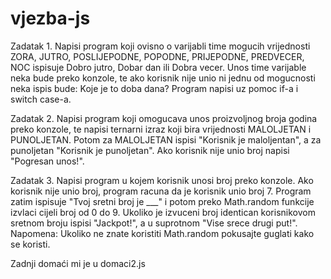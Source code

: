 # vjezba-js
Zadatak 1. 
Napisi program koji ovisno o varijabli time mogucih vrijednosti ZORA, JUTRO, POSLIJEPODNE, POPODNE, PRIJEPODNE, PREDVECER, NOC ispisuje Dobro jutro, Dobar dan ili Dobra vecer. Unos time varijable neka bude preko konzole, te ako korisnik nije unio ni jednu od mogucnosti neka ispis bude: Koje je to doba dana? Program napisi uz pomoc if-a i switch case-a. 

Zadatak 2. 
Napisi program koji omogucava unos proizvoljnog broja godina preko konzole, te napisi ternarni izraz koji bira vrijednosti MALOLJETAN i PUNOLJETAN. Potom za MALOLJETAN ispisi "Korisnik je maloljentan", a za punoljetan "Korisnik je punoljetan". Ako korisnik nije unio broj napisi "Pogresan unos!". 

Zadatak 3.
Napisi program u kojem korisnik unosi broj preko konzole. Ako korisnik nije unio broj, program racuna da je korisnik unio broj 7. Program zatim ispisuje "Tvoj sretni broj je ___" i potom preko Math.random funkcije izvlaci cijeli broj od 0 do 9. Ukoliko je izvuceni broj identican korisnikovom sretnom broju ispisi "Jackpot!", a u suprotnom "Vise srece drugi put!". 
Napomena: Ukoliko ne znate koristiti Math.random pokusajte guglati kako se koristi. 

Zadnji domaći mi je u domaci2.js 

